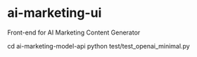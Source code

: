 # ai-marketing-ui
Front-end for AI Marketing Content Generator

cd ai-marketing-model-api
python test/test_openai_minimal.py

